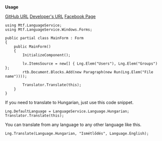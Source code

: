**Usage**

[GitHub URL](https://github.com/Mortens4444/LanguageService)
[Developer's URL](http://w3.hdsnet.hu/mortens/)
[Facebook Page](https://www.facebook.com/developersdream)

```
using Mtf.LanguageService;
using Mtf.LanguageService.Windows.Forms;

public partial class MainForm : Form
{
	public MainForm()
	{
		InitializeComponent();
		
		lv.ItemsSource = new[] { Lng.Elem("Users"), Lng.Elem("Groups") };
		rtb.Document.Blocks.Add(new Paragraph(new Run(Lng.Elem("File name"))));
		
		Translator.Translate(this);
	}
}
```

If you need to translate to Hungarian, just use this code snippet.
```
Lng.DefaultLanguage = LanguageService.Language.Hungarian;
Translator.Translate(this);
```

You can translate from any language to any other language like this.
```
Lng.Translate(Language.Hungarian, "Ismétlődés", Language.English);
```